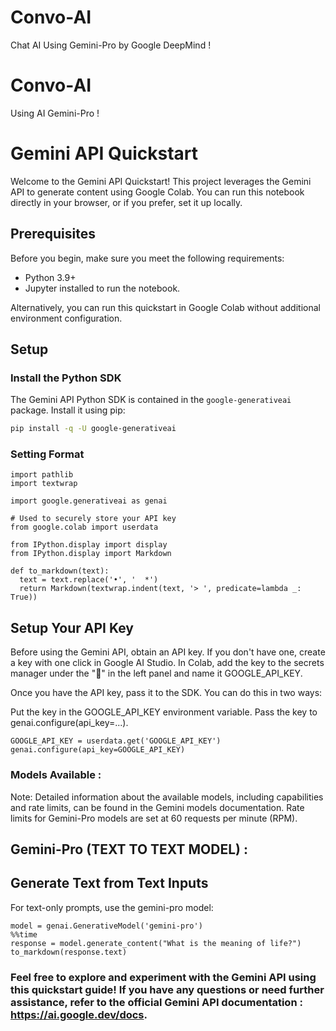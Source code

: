 # Convo-AI
Chat AI Using Gemini-Pro by Google DeepMind !

# Convo-AI
Using AI Gemini-Pro !

# Gemini API Quickstart

Welcome to the Gemini API Quickstart! This project leverages the Gemini API to generate content using Google Colab. You can run this notebook directly in your browser, or if you prefer, set it up locally.

## Prerequisites

Before you begin, make sure you meet the following requirements:

- Python 3.9+
- Jupyter installed to run the notebook.

Alternatively, you can run this quickstart in Google Colab without additional environment configuration.

## Setup

### Install the Python SDK

The Gemini API Python SDK is contained in the `google-generativeai` package. Install it using pip:

```bash
pip install -q -U google-generativeai
```
### Setting Format 
```
import pathlib
import textwrap

import google.generativeai as genai

# Used to securely store your API key
from google.colab import userdata

from IPython.display import display
from IPython.display import Markdown

def to_markdown(text):
  text = text.replace('•', '  *')
  return Markdown(textwrap.indent(text, '> ', predicate=lambda _: True))
```

## Setup Your API Key

Before using the Gemini API, obtain an API key. If you don't have one, create a key with one click in Google AI Studio. In Colab, add the key to the secrets manager under the "🔑" in the left panel and name it GOOGLE_API_KEY.

Once you have the API key, pass it to the SDK. You can do this in two ways:

Put the key in the GOOGLE_API_KEY environment variable.
Pass the key to genai.configure(api_key=...).

```
GOOGLE_API_KEY = userdata.get('GOOGLE_API_KEY')
genai.configure(api_key=GOOGLE_API_KEY)
```

### Models Available :
Note: Detailed information about the available models, including capabilities and rate limits, can be found in the Gemini models documentation. Rate limits for Gemini-Pro models are set at 60 requests per minute (RPM).

## Gemini-Pro (TEXT TO TEXT MODEL) : 

## Generate Text from Text Inputs
For text-only prompts, use the gemini-pro model:

```
model = genai.GenerativeModel('gemini-pro')
%%time
response = model.generate_content("What is the meaning of life?")
to_markdown(response.text)
```

### Feel free to explore and experiment with the Gemini API using this quickstart guide! If you have any questions or need further assistance, refer to the official Gemini API documentation : https://ai.google.dev/docs.





